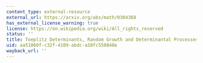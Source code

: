 ```yaml
---
content_type: external-resource
external_url: https://arxiv.org/abs/math/0304368
has_external_license_warning: true
license: https://en.wikipedia.org/wiki/All_rights_reserved
status: ''
title: Toeplitz Determinants, Random Growth and Determinantal Processes
uid: aa51060f-c32f-4109-abdc-a10fc550840e
wayback_url: ''
---
```

